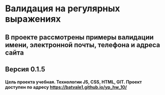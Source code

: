 # Валидация на регулярных выражениях
## В проекте рассмотрены примеры валидации имени, электронной почты, телефона и адреса сайта
## Версия 0.1.5 
#### Цель проекта учебная. Технологии JS, CSS, HTML, GIT. Проект доступен по адресу https://batvale1.github.io/yp_hw_10/
